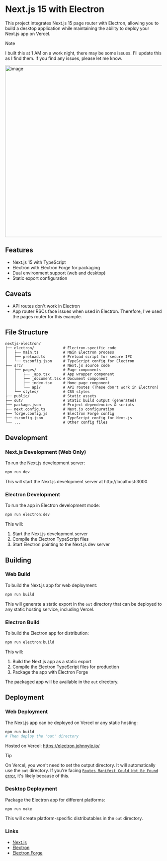 # Next.js 15 with Electron

This project integrates Next.js 15 page router with Electron, allowing you to build a desktop application while maintaining the ability to deploy your Next.js app on Vercel.

> [!NOTE]
> I built this at 1 AM on a work night, there may be some issues. I'll update this as I find them. If you find any issues, please let me know.

<img width="550" alt="image" src="https://github.com/user-attachments/assets/ade05347-f4e1-4f38-a267-e2f971329ca3" />

## Features

- Next.js 15 with TypeScript
- Electron with Electron Forge for packaging
- Dual environment support (web and desktop)
- Static export configuration

## Caveats

- API routes don't work in Electron
- App router RSCs face issues when used in Electron. Therefore, I've used the pages router for this example.

## File Structure

```
nextjs-electron/
├── electron/             # Electron-specific code
│   ├── main.ts           # Main Electron process
│   ├── preload.ts        # Preload script for secure IPC
│   └── tsconfig.json     # TypeScript config for Electron
├── src/                  # Next.js source code
│   ├── pages/            # Page components
│   │   ├── _app.tsx      # App wrapper component
│   │   ├── _document.tsx # Document component
│   │   ├── index.tsx     # Home page component
│   │   └── api/          # API routes (These don't work in Electron)
│   └── styles/           # CSS styles
├── public/               # Static assets
├── out/                  # Static build output (generated)
├── package.json          # Project dependencies & scripts
├── next.config.ts        # Next.js configuration
├── forge.config.js       # Electron Forge config
├── tsconfig.json         # TypeScript config for Next.js
└── ...                   # Other config files
```

## Development

### Next.js Development (Web Only)

To run the Next.js development server:

```bash
npm run dev
```

This will start the Next.js development server at http://localhost:3000.

### Electron Development

To run the app in Electron development mode:

```bash
npm run electron:dev
```

This will:

1. Start the Next.js development server
2. Compile the Electron TypeScript files
3. Start Electron pointing to the Next.js dev server

## Building

### Web Build

To build the Next.js app for web deployment:

```bash
npm run build
```

This will generate a static export in the `out` directory that can be deployed to any static hosting service, including Vercel.

### Electron Build

To build the Electron app for distribution:

```bash
npm run electron:build
```

This will:

1. Build the Next.js app as a static export
2. Compile the Electron TypeScript files for production
3. Package the app with Electron Forge

The packaged app will be available in the `out` directory.

## Deployment

### Web Deployment

The Next.js app can be deployed on Vercel or any static hosting:

```bash
npm run build
# Then deploy the 'out' directory
```

Hosted on Vercel: https://electron.johnnyle.io/

> [!TIP]
> On Vercel, you won't need to set the output directory. It will automatically use the `out` directory. If you're facing [`Routes Manifest Could Not Be Found` error](https://github.com/vercel/vercel/blob/main/errors/now-next-routes-manifest.md), it's likely because of this.

### Desktop Deployment

Package the Electron app for different platforms:

```bash
npm run make
```

This will create platform-specific distributables in the `out` directory.

### Links

- [Next.js](https://nextjs.org/)
- [Electron](https://www.electronjs.org/)
- [Electron Forge](https://www.electronforge.io/)
